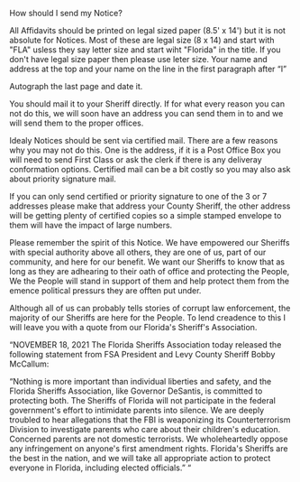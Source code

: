 How should I send my Notice?

All Affidavits should be printed on legal sized paper (8.5' x 14') but it is not absolute for Notices.  Most of these are legal size (8 x 14) and start with "FLA" usless 
they say letter size and start wiht "Florida"
in the title.  If you don't have legal size paper then please use leter size.  Your name and address at the top and your name on the line in the first paragraph after 
“I”

Autograph the last page and date it. 

You should mail it to your Sheriff directly.  If for what every reason you can not do this, we will soon have an address you can send them in to and we will send them to 
the proper offices.

Idealy Notices should be sent via certified mail.  There are a few reasons why you may not do this.  One is the address, if it is a Post Office Box you will need to send 
First Class or ask the clerk if there is any deliveray conformation options.  Certified mail can be a bit costly so you may also ask about priority signature mail. 

If you can only send certified or priority signature to one of the 3 or 7 addresses please make that address your County Sheriff, the other address will be getting
plenty of certified copies so a simple stamped envelope to them will have the impact of large numbers. 

Please remember the spirit of this Notice.  We have empowered our Sheriffs with special authority above all others, they are one of us, part of our community, and here 
for our benefit.  We want our Sheriffs to know that as long as they are adhearing to their oath of office and protecting the People, We the People will stand in support 
of them and help protect them from the emence political pressurs they are offten put under.

Although all of us can probably tells stories of corrupt law enforcement, the majority of our Sheriffs are here for the People.  To lend creadence to this I will leave 
you with a quote from our Florida's Sheriff's Association.  

“NOVEMBER 18, 2021
The Florida Sheriffs Association today released the following statement from FSA President and Levy County Sheriff Bobby McCallum:

“Nothing is more important than individual liberties and safety, and the Florida Sheriffs Association, like Governor DeSantis, is committed to protecting both. The 
Sheriffs of Florida will not participate in the federal government's effort to intimidate parents into silence. We are deeply troubled to hear allegations that the FBI 
is weaponizing its Counterterrorism Division to investigate parents who care about their children's education. Concerned parents are not domestic terrorists. We 
wholeheartedly oppose any infringement on anyone's first amendment rights. Florida's Sheriffs are the best in the nation, and we will take all appropriate action to 
protect everyone in Florida, including elected officials.” “

